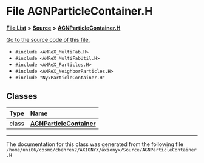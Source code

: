 
# File AGNParticleContainer.H


[**File List**](files.md) **>** [**Source**](dir_74389ed8173ad57b461b9d623a1f3867.md) **>** [**AGNParticleContainer.H**](AGNParticleContainer_8H.md)

[Go to the source code of this file.](AGNParticleContainer_8H_source.md)



* `#include <AMReX_MultiFab.H>`
* `#include <AMReX_MultiFabUtil.H>`
* `#include <AMReX_Particles.H>`
* `#include <AMReX_NeighborParticles.H>`
* `#include "NyxParticleContainer.H"`










## Classes

| Type | Name |
| ---: | :--- |
| class | [**AGNParticleContainer**](classAGNParticleContainer.md) <br> |














------------------------------
The documentation for this class was generated from the following file `/home/uni06/cosmo/cbehren2/AXIONYX/axionyx/Source/AGNParticleContainer.H`